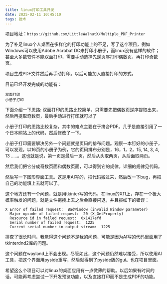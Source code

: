 ```yaml
---
title: linux打印工具开发
date: 2025-02-11 10:45:10
tags: 技术
---
```


项目地址：`https://github.com/LittleWalnutX/Multiple_PDF_Printer`

为了补足linux个人桌面在多样化的打印功能上的不足，写了这个项目，例如Windows可以使用Adobe Acrobat DC来打印小册子，而linux没有这样的软件；甚至大多数软件不能双面打印，需要手动选择先逆页序打印偶数页，再打印奇数页。

项目生成PDF文件然后再手动打印。以后可能加入直接打印的方式。

目前已经开发完成的功能有：

    双面打印
    小册子打印


下面介绍一下思路: 双面打印的思路比较简单，只需要先把偶数页逆序提取出来，然后再提取奇数页，最后手动进行打印就可以了

小册子打印的思路比较复杂，其中的难点主要在于拼合PDF。几乎是直接引用了一个日本网站上的代码，然后修改了一下。

小册子打印需要解决另外一个问题就是页码的排布问题。观察一本钉好的小册子，可以发现，以16页的小册子为例，它的页码排布分别是，16，1，2，15, 14, 3, 4, 13 .....。这也就是说，第一页是最后一页，然后从头取两页，从后面取两页。

然后我们把它分成奇数页面和偶数页面，可以得到它的规律。详细的规律见代码。

然后写一下图形界面工具。这是用AI写的，把代码搬过来，然后改一下bug，再把自己的功能填上去就可以了。

这个地方还有一个问题，就是用tkinter写的代码，在linux的X11上，存在一个极大概率触发的问题，就是文件拖拽上去之后会直接闪退，并且报如下的错误：

```
X Error of failed request:  BadWindow (invalid Window parameter)
  Major opcode of failed request:  20 (X_GetProperty)
  Resource id in failed request:  0x1417efd
  Serial number of failed request:  1225
  Current serial number in output stream:  1225
```

排查了很长时间，我觉得这个问题不是我的问题，可能是因为AI写的代码里面用了tkinterdnd2库的问题。

这个问题在wayland上不会出现。尽管如此，这个问题仍然难以接受，所以使用AI工具，把这个界面用pyside重写，然后就得到了pyside版的gui。也在项目里面。

希望这么个项目可以对linux的桌面应用有一点微薄的帮助。以后如果有时间的话，可能再考虑尝试一下开发预览功能，以及直接打印而不是生成PDF的功能。
